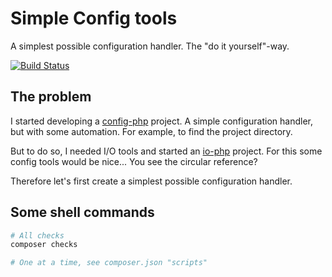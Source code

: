# Simple Config tools

A simplest possible configuration handler. The "do it yourself"-way.

[![Build Status](https://travis-ci.com/pascal-eberhard/config-simple-php.svg?branch=master)](https://travis-ci.com/pascal-eberhard/config-simple-php)

## The problem

I started developing a [config-php](https://github.com/pascal-eberhard/config-php) project. A simple configuration handler, but with some automation. For example, to find the project directory.

But to do so, I needed I/O tools and started an [io-php](https://github.com/pascal-eberhard/io-php) project. For this some config tools would be nice... You see the circular reference?

Therefore let's first create a simplest possible configuration handler.

## Some shell commands

```bash
# All checks
composer checks

# One at a time, see composer.json "scripts"
```
